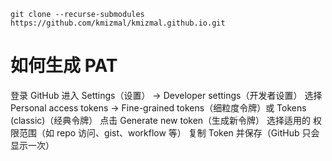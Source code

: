 
```
git clone --recurse-submodules https://github.com/kmizmal/kmizmal.github.io.git
```

# 如何生成 PAT
登录 GitHub
进入 Settings（设置） → Developer settings（开发者设置）
选择 Personal access tokens → Fine-grained tokens（细粒度令牌）或 Tokens (classic)（经典令牌）
点击 Generate new token（生成新令牌）
选择适用的 权限范围（如 repo 访问、gist、workflow 等）
复制 Token 并保存（GitHub 只会显示一次）
